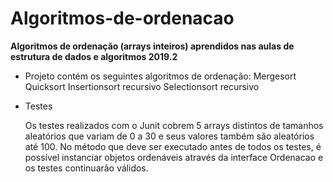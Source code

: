 # Algoritmos-de-ordenacao
<b>Algoritmos de ordenação (arrays inteiros) aprendidos nas aulas de estrutura de dados e algoritmos 2019.2</b>

* Projeto contém os seguintes algoritmos de ordenação:
   Mergesort
   Quicksort
   Insertionsort recursivo
   Selectionsort recursivo
 


* Testes

  Os testes realizados com o Junit cobrem 5 arrays distintos de tamanhos aleatórios que variam de 0 a 30 e seus valores 
também são aleatórios até 100.
  No método que deve ser executado antes de todos os testes, é possível instanciar objetos ordenáveis através da interface Ordenacao
e os testes continuarão válidos.
